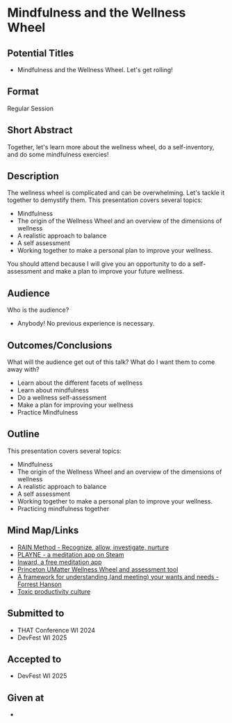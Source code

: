 # Mindfulness and the Wellness Wheel

## Potential Titles
- Mindfulness and the Wellness Wheel.  Let's get rolling!

## Format
Regular Session

## Short Abstract
Together, let's learn more about the wellness wheel, do a self-inventory, and do some mindfulness exercies!

## Description
The wellness wheel is complicated and can be overwhelming.  Let's tackle it together to demystify them.
This presentation covers several topics:
- Mindfulness
- The origin of the Wellness Wheel and an overview of the dimensions of wellness
- A realistic approach to balance
- A self assessment
- Working together to make a personal plan to improve your wellness.

You should attend because I will give you an opportunity to do a self-assessment and make a plan to improve your future wellness.

## Audience
Who is the audience? 
- Anybody! No previous experience is necessary.


## Outcomes/Conclusions
What will the audience get out of this talk? What do I want them to come away with?
- Learn about the different facets of wellness
- Learn about mindfulness
- Do a wellness self-assessment
- Make a plan for improving your wellness
- Practice Mindfulness

## Outline
This presentation covers several topics:
- Mindfulness
- The origin of the Wellness Wheel and an overview of the dimensions of wellness
- A realistic approach to balance
- A self assessment
- Working together to make a personal plan to improve your wellness.
- Practicing mindfulness together

## Mind Map/Links
- [RAIN Method - Recognize, allow, investigate, nurture](https://www.tarabrach.com/rain/)
- [PLAYNE - a meditation app on Steam](https://www.playne.co/)
- [Inward, a free meditation app](https://store.steampowered.com/app/1545430/Inward/)
- [Princeton UMatter Wellness Wheel and assessment tool](https://umatter.princeton.edu/action/caring-yourself/wellness-wheel-assessment)
- [A framework for understanding (and meeting) your wants and needs - Forrest Hanson](https://youtu.be/VzaTmW3tixg?si=haBa83mNB3q8YuzB)
- [Toxic productivity culture](https://youtu.be/PDcLSt7bUvA?si=ThgILViuDPSVTg91)

## Submitted to
- THAT Conference WI 2024
- DevFest WI 2025

## Accepted to
- DevFest WI 2025

## Given at
- 
